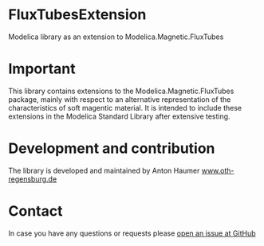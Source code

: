 # FluxTubesExtension

Modelica library as an extension to Modelica.Magnetic.FluxTubes

# Important

This library contains extensions to the Modelica.Magnetic.FluxTubes package, 
mainly with respect to an alternative representation of the characteristics of soft magentic material.
It is intended to include these extensions in the Modelica Standard Library after extensive testing.

# Development and contribution

The library is developed and maintained by Anton Haumer www.oth-regensburg.de

# Contact

In case you have any questions or requests please [open an issue at GitHub](https://github.com/ahaumer/FluxTubesExtension/issues/new)

